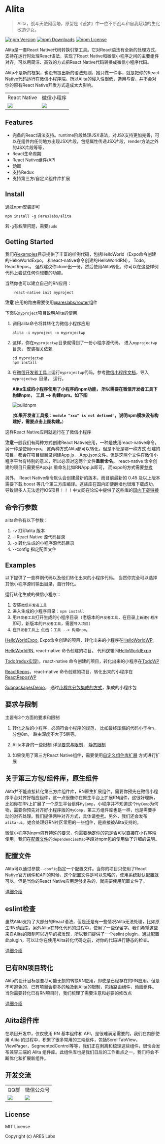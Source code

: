 # Alita
> Alita，战斗天使阿丽塔，原型是《铳梦》中一位不断战斗和自我超越的生化改造少女。

[![npm Version](https://img.shields.io/npm/v/@areslabs/alita.svg)](https://www.npmjs.com/package/@areslabs/alita)
[![npm Downloads](https://img.shields.io/npm/dt/@areslabs/alita.svg)](https://www.npmjs.com/package/@areslabs/alita)
[![npm License](https://img.shields.io/npm/l/@areslabs/alita.svg)](https://www.npmjs.com/package/@areslabs/alita)


Alita是一套React Native代码转换引擎工具。它对React语法有全新的处理方式，支持在运行时处理React语法，实现了React Native和微信小程序之间的主要组件对齐，可以用简洁、高效的方式把React Native代码转换成微信小程序代码。  

Alita不是新的框架，也没有提出新的语法规则，她只做一件事，就是把你的React Native代码运行在微信小程序端。所以Alita的侵入性很低，选用与否，并不会对你的原有React Native开发方式造成太大影响。 

<table>
   <tr>
   	    <td>React Native</td>
   	    <td>微信小程序</td>
   </tr>
	<tr>
		<td><img src="./docs/static/rnalita.gif"/></td>
		<td><img src="./docs/static/wxalita.gif"/></td>
	</tr>
</table>

## Features
* 完备的React语法支持。runtime阶段处理JSX语法，对JSX支持更加完善，可以在组件内任何地方出现JSX片段，包括属性传递JSX片段，render方法之外的JSX片段等等， 
* React生命周期
* React Native组件/API
* 动画
* 支持Redux
* 支持第三方/自定义组件库扩展

## Install
通过npm安装即可

`npm install -g @areslabs/alita`

若`-g`有权限问题，需要`sudo`

## Getting Started
我们在[examples](https://github.com/areslabs/alita/tree/master/examples)目录提供了丰富的样例代码，包括HelloWorld（Expo命令创建的HelloWorldExpo， 和react-native命令创建的HelloWorldRN）， Todo， ReactRepos。 强烈建议你clone出一份，然后使用Alita转化，你可以在这些样例代码上尝试任何你想要的功能。 


当然你也可以建立自己的RN应用：
```
    react-native init myproject
``` 

**注意** 应用的路由需要使用[@areslabs/router](https://areslabs.github.io/alita/%E8%B7%AF%E7%94%B1.html)组件

下面以`myproject`项目说明Alita的使用
 
1. 调用alita命令将其转化为微信小程序应用
    ```
    alita -i myproject -o myprojectwp
    ```

2. 这样，你在`myprojectwp`目录就得到了一份小程序源代码。 进入`myprojectwp` 目录， 安装相关依赖
    ```
    cd myprojectwp
    npm install
    ```

3. 在[微信开发者工具](https://developers.weixin.qq.com/miniprogram/dev/devtools/stable.html)上运行`myprojectwp`代码。参考[微信小程序文档](https://developers.weixin.qq.com/miniprogram/dev/)，导入`myprojectwp `目录， 运行。

   **Alita生成的小程序使用了小程序的npm功能， 所以需要在微信开发者工具下构建npm， 工具 --> 构建npm。如下图**
   
   ![buildnpm](./static/buildnpm.jpg)
   
   (**如果开发者工具报：`﻿module "xxx" is not defined"`，说明npm模块没有构建好，需要点击上图构建。**) 

这样React Native应用就运行在了微信小程序

**注意**一般我们有两种方式创建React Native应用，一种是使用react-native命令， 另一种是使用expo。 这两种方式Alita都可以转化，但是不管是哪一种方式
创建的项目，都会在项目根目录创建App.js， App.json文件。但是这两个文件在微信小程序平台有特别的意义，所以必须对这两个文件**重新命名**。 
react-native 命令创建的项目只需要把App.js 重命名比如RNApp.js即可， 而expo的方式需要[参考](https://docs.expo.io/versions/latest/sdk/register-root-component/#what-if-i-want-to-name-my)

另外， React Native命令默认会创建最新的版本，而目前最新的 0.45 及以上版本需要下载 boost 等几个第三方库编译。这些库在国内即便翻墙也很难下载成功，导致很多人无法运行iOS项目！！！中文网在论坛中提供了这些库的[国内下载链接](http://bbs.reactnative.cn/topic/4301/ios-rn-0-45%E4%BB%A5%E4%B8%8A%E7%89%88%E6%9C%AC%E6%89%80%E9%9C%80%E7%9A%84%E7%AC%AC%E4%B8%89%E6%96%B9%E7%BC%96%E8%AF%91%E5%BA%93-boost%E7%AD%89)

## 命令行参数
alita命令有以下参数：

1. -v  打印alita 版本
2. -i  React Native 源代码目录
3. -o  转化生成的小程序源代码目录
4. --config 指定配置文件

## Examples
以下提供了一些样例代码以及他们转化出来的小程序代码。 当然你完全可以选择其他小程序源码输出目录，自行转化。

运行转化生成的微信小程序：
1. 安装`微信开发者工具`
2. 进入生成的小程序目录：`npm install`
3. 用`开发者工具`打开生成的小程序目录（老版本的`开发者工具`，在目录上`新建小程序`即可，新版本的`开发者工具`，需要`导入项目`）
4. 在`开发者工具`上 点击：`工具 --> 构建npm`。


[HelloWorldExpo](https://github.com/areslabs/alita/tree/master/examples/HelloWorldExpo), Expo命令创建的项目，转化出来的小程序在[HelloWorldWP](https://github.com/areslabs/alita/tree/master/examples/HelloWorldExpoWP)。

[HelloWorldRN](https://github.com/areslabs/alita/tree/master/examples/HelloWorldRN), react-native 命令创建的项目。 代码逻辑同[HelloWorldExpo](https://github.com/areslabs/alita/tree/master/examples/HelloWorldRNWP)

[Todo(redux实现)](https://github.com/areslabs/alita/tree/master/examples/Todo)，react-native 命令创建的项目，转化出来的小程序在[TodoWP](https://github.com/areslabs/alita/tree/master/examples/TodoWP)

[ReactRepos](https://github.com/areslabs/alita/tree/master/examples/ReactRepos)，react-native 命令创建的项目，转化出来的小程序在[ReactReposWP](https://github.com/areslabs/alita/tree/master/examples/ReactReposWP)

[SubpackagesDemo](https://github.com/areslabs/alita/tree/master/examples/SubpackagesDemo)， 通过[小程序分包集成的方式](./docs/小程序分包集成.md)，集成的小程序包


## 要求与限制
主要有3个方面的要求和限制

1. 转化之后的小程序，必须符合小程序的规范， 比如最终压缩的代码小于4m，分包8m， 路由深度不大于5层等。

2. Alita本身的一些限制 详见[要求与限制](https://areslabs.github.io/alita/%E8%A6%81%E6%B1%82%E4%B8%8E%E9%99%90%E5%88%B6.html)， [静态限制](https://areslabs.github.io/alita/%E9%9D%99%E6%80%81%E9%99%90%E5%88%B6.html)

3. 如果使用了第三方React Native组件，需要使用[自定义组件库扩展](https://areslabs.github.io/alita/%E8%87%AA%E5%AE%9A%E4%B9%89%E7%BB%84%E4%BB%B6%E5%BA%93%E6%89%A9%E5%B1%95.html) 方式进行扩展

## 关于第三方包/组件库，原生组件
Alita并不能直接转化第三方库组件库，RN原生扩展组件。需要你预先在微信小程序平台对齐好相应组件，这一点很像你在原生平台上扩展RN组件，这很好理解，比如你在RN上扩展了一个原生平台组件`MyComp`，小程序并不知道这个`MyComp`为何物，需要你预先对齐好小程序版的`MyComp`，第三方组件库也是一样，也是需要手动的对齐处理。我们提供两种对齐方式，具体请[参考](https://areslabs.github.io/alita/%E8%87%AA%E5%AE%9A%E4%B9%89%E7%BB%84%E4%BB%B6%E5%BA%93%E6%89%A9%E5%B1%95.html)。另外，我们还会发布`alita-ui`，她会处理好RN社区常用的一些组件，是直接被Alita支持的。

微信小程序对npm包有特殊的要求，你需要确定你的包是否可以直接在小程序端使用，我们在[配置文件](https://areslabs.github.io/alita/%E9%85%8D%E7%BD%AE%E6%96%87%E4%BB%B6.html)的`dependenciesMap`字段对npm包的使用做了详细的说明。

## 配置文件
Alita可以通过参数`--config`指定一个配置文件。当你的项目只使用了React Native官方组件和API的时候，这个配置文件是可以忽略的，使用系统默认配置就可以，但是当你的React Native应用足够复杂的，就需要使用配置文件了。

[详细介绍](https://areslabs.github.io/alita/%E9%85%8D%E7%BD%AE%E6%96%87%E4%BB%B6.html)

## eslint检查
虽然Alita支持了大部分的React语法，但是还是有一些情况Alita无法处理，比如原生RN动画库。另外Alita在转化代码的过程中，使用了一些保留字。我们希望这些来自Alita的限制可以近早的被发现，所以我们提供了一个eslint plugin。通过配置此plugin，可以让你在使用Alita转化代码之前，对你的代码进行静态的检查。

[详细介绍](https://areslabs.github.io/alita/%E4%BB%A3%E7%A0%81%E6%A3%80%E6%9F%A5&Eslint.html)

## 已有RN项目转化
Alita的设计目标是要尽可能无损的转换RN应用，即使是已经存在的RN应用。但是不可避免的，已有项目会更多的触及到Alita的限制，包括路由组件，动画组件。当你需要转化已有RN项目时，我们梳理了需要注意和必要的修改点

[详细介绍](https://areslabs.github.io/alita/%E5%B7%B2%E6%9C%89%E9%A1%B9%E7%9B%AE%E8%BD%AC%E5%8C%96.html)

## Alita组件库
在项目开发中，仅仅使用 RN 基本组件和 API，是很难满足需要的。我们在内部使用 Alita 的过程中，积累了很多常用的三端组件，包括ScrollTabView，ViewPager，SegmentedControl等等，我们正在剥离和梳理这些组件，很快会发布兼容三端的 Alita 组件库。此组件库也是我们日后的工作重点之一，我们将会不断优化和扩展新组件。

## 开发交流

<table>
   <tr>
   	    <td>QQ群</td>
   	    <td>微信公众号</td>
   </tr>
	<tr>
		<td><img src="./docs/static/qqgroup.jpg"/></td>
		<td><img src="./docs/static/gzh.jpg"/></td>
	</tr>
</table>

## License
MIT License

Copyright (c) ARES Labs
